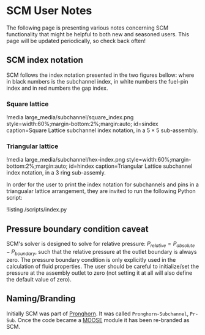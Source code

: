 # SCM User Notes

The following page is presenting various notes concerning SCM functionality
that might be helpful to both new and seasoned users. This page will be updated
periodically, so check back often!

## SCM index notation

SCM follows the index notation presented in the two figures bellow: where in black numbers is the subchannel
index, in white numbers the fuel-pin index and in red numbers the gap index.

### Square lattice

!media large_media/subchannel/square_index.png
    style=width:60%;margin-bottom:2%;margin:auto;
    id=sindex
    caption=Square Lattice subchannel index notation, in a $5 \times 5$ sub-assembly.

### Triangular lattice

!media large_media/subchannel/hex-index.png
    style=width:60%;margin-bottom:2%;margin:auto;
    id=hindex
    caption=Triangular Lattice subchannel index notation, in a $3$ ring sub-assemly.

In order for the user to print the index notation for subchannels and pins in a triangualar lattice arrangement, they are invited to run the following Python script:

!listing /scripts/index.py

## Pressure boundary condition caveat

SCM's solver is designed to solve for relative pressure: $P_{relative} = P_{absolute} - P_{boundary}$, such that the relative pressure at the outlet boundary is always zero. The pressure boundary condition is only explicitly used in the calculation of fluid properties. The user should be careful to initialize/set the pressure at the assembly outlet to zero (not setting it at all will also define the default value of zero).

## Naming/Branding

Initially SCM was part of [Pronghorn](https://mooseframework.inl.gov/ncrc/applications/ncrc_root_pronghorn.html). It was called `Pronghorn-Subchannel`, `Pr-Sub`. Once the code became a [MOOSE](https://mooseframework.inl.gov/index.html) module it has been re-branded as SCM.
